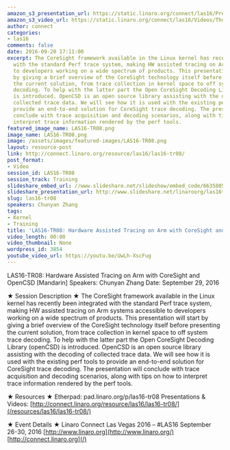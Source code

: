 ```yaml
---
amazon_s3_presentation_url: https://static.linaro.org/connect/las16/Presentations/Thursday/LAS16-TR08%20-%20Hardware%20Assisted%20Tracing%20on%20ARM%20with%20CoreSight%20and%20OpenCSD%20%5BMandarin%5D.pdf
amazon_s3_video_url: https://static.linaro.org/connect/las16/Videos/Thursday/LAS16-TR08%20Hardware%20Assisted%20Tracing%20on%20ARM%20with%20CoreSight%20and%20OpenCSD%20%28Mandarin%29.mp4
author: connect
categories:
- las16
comments: false
date: 2016-09-20 17:11:00
excerpt: The CoreSight framework available in the Linux kernel has recently been integrated
  with the standard Perf trace system, making HW assisted tracing on Arm systems accessible
  to developers working on a wide spectrum of products. This presentation will start
  by giving a brief overview of the CoreSight technology itself before presenting
  the current solution, from trace collection in kernel space to off system trace
  decoding. To help with the latter part the Open CoreSight Decoding Library (openCSD)
  is introduced. OpenCSD is an open source library assisting with the decoding of
  collected trace data. We will see how it is used with the existing perf tools to
  provide an end-to-end solution for CoreSight trace decoding. The presentation will
  conclude with trace acquisition and decoding scenarios, along with tips on how to
  interpret trace information rendered by the perf tools.
featured_image_name: LAS16-TR08.png
image_name: LAS16-TR08.png
image: /assets/images/featured-images/LAS16-TR08.png
layout: resource-post
link: http://connect.linaro.org/resource/las16/las16-tr08/
post_format:
- Video
session_id: LAS16-TR08
session_track: Training
slideshare_embed_url: //www.slideshare.net/slideshow/embed_code/66358057
slideshare_presentation_url: http://www.slideshare.net/linaroorg/las16tr08-hardware-assisted-tracing-on-arm-with-coresight-and-opencsd-mandarin
slug: las16-tr08
speakers: Chunyan Zhang
tags:
- Kernel
- Training
title: 'LAS16-TR08: Hardware Assisted Tracing on Arm with CoreSight and OpenCSD [Mandarin]'
video_length: 00:00
video_thumbnail: None
wordpress_id: 3854
youtube_video_url: https://youtu.be/UwLh-XscFug
---
```


LAS16-TR08: Hardware Assisted Tracing on Arm with CoreSight and OpenCSD [Mandarin]
Speakers: Chunyan Zhang
Date: September 29, 2016

★ Session Description ★
The CoreSight framework available in the Linux kernel has recently been integrated with the standard Perf trace system, making HW assisted tracing on Arm systems accessible to developers working on a wide spectrum of products. This presentation will start by giving a brief overview of the CoreSight technology itself before presenting the current solution, from trace collection in kernel space to off system trace decoding. To help with the latter part the Open CoreSight Decoding Library (openCSD) is introduced. OpenCSD is an open source library assisting with the decoding of collected trace data. We will see how it is used with the existing perf tools to provide an end-to-end solution for CoreSight trace decoding. The presentation will conclude with trace acquisition and decoding scenarios, along with tips on how to interpret trace information rendered by the perf tools.

★ Resources ★
Etherpad: pad.linaro.org/p/las16-tr08
Presentations & Videos: [http://connect.linaro.org/resource/las16/las16-tr08/](/resources/las16/las16-tr08/)

★ Event Details ★
Linaro Connect Las Vegas 2016 – #LAS16
September 26-30, 2016
[http://www.linaro.org](http://www.linaro.org/)
[http://connect.linaro.org](/)
